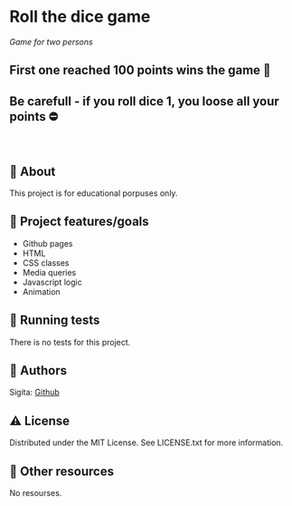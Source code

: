 # Roll the dice game

_Game for two persons_


## First one reached 100 points wins the game 🎲

## Be carefull - if you roll dice 1, you loose all your points ⛔


<br>

## 🌟 About

This project is for educational porpuses only.

## 🎯 Project features/goals

- Github pages
- HTML
- CSS classes
- Media queries
- Javascript logic
- Animation

## 🧪 Running tests

There is no tests for this project.

## 🎅 Authors

Sigita: [Github](https://github.com/SigitaZaromskiene)

## ⚠️ License

Distributed under the MIT License. See LICENSE.txt for more information.

## 🔗 Other resources

No resourses.
